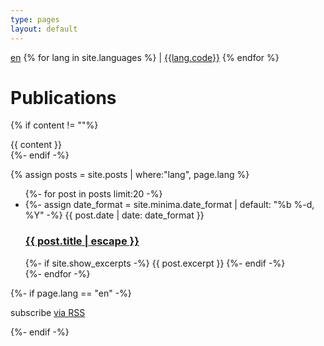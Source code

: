 ```yaml
---
type: pages
layout: default
---
```

<link rel="stylesheet" href="/assets/css/main.css">

<div class="localization">
  <a href="/en/publications/">en</a>
  {% for lang in site.languages %}
    | <a href="/{{ lang.code }}/publications/">{{lang.code}}</a>
  {% endfor %}
</div>

<h1 class="post-title">Publications</h1>

{% if content != ""%}
  <div class="post-content">
    {{ content }}
  </div>
{%- endif -%}

{% assign posts = site.posts | where:"lang", page.lang %}

<ul class="post-list">
  {%- for post in posts limit:20 -%}
  <li>
    {%- assign date_format = site.minima.date_format | default: "%b %-d, %Y" -%}
    <span class="post-meta">{{ post.date | date: date_format }}</span>
    <h3>
      <a class="post-link" href="{{ post.url | relative_url }}">
        {{ post.title | escape }}
      </a>
    </h3>
    {%- if site.show_excerpts -%}
      {{ post.excerpt }}
    {%- endif -%}
  </li>
  {%- endfor -%}
</ul>

{%- if page.lang == "en" -%}
  <p class="rss-subscribe">subscribe <a href="{{ "/feed.xml" | relative_url }}">via RSS</a></p>
{%- endif -%}
